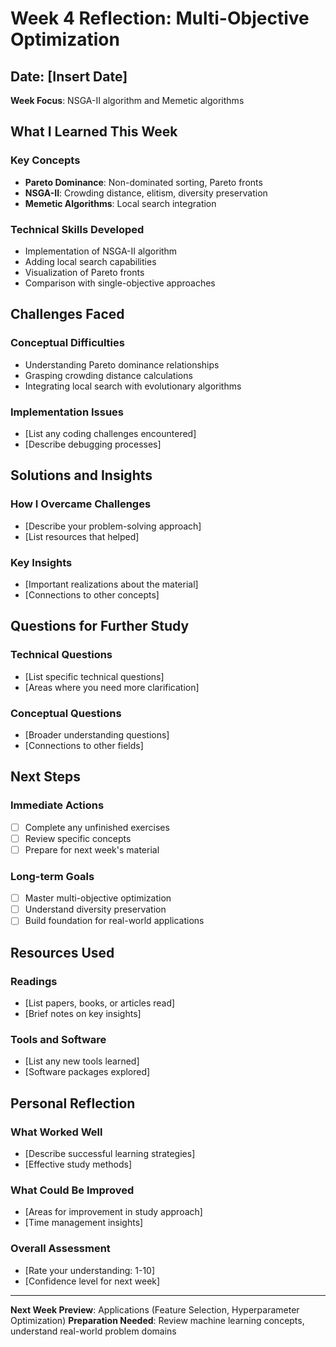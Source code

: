 # Week 4 Reflection: Multi-Objective Optimization

## Date: [Insert Date]
**Week Focus**: NSGA-II algorithm and Memetic algorithms

## What I Learned This Week

### Key Concepts
- **Pareto Dominance**: Non-dominated sorting, Pareto fronts
- **NSGA-II**: Crowding distance, elitism, diversity preservation
- **Memetic Algorithms**: Local search integration

### Technical Skills Developed
- Implementation of NSGA-II algorithm
- Adding local search capabilities
- Visualization of Pareto fronts
- Comparison with single-objective approaches

## Challenges Faced

### Conceptual Difficulties
- Understanding Pareto dominance relationships
- Grasping crowding distance calculations
- Integrating local search with evolutionary algorithms

### Implementation Issues
- [List any coding challenges encountered]
- [Describe debugging processes]

## Solutions and Insights

### How I Overcame Challenges
- [Describe your problem-solving approach]
- [List resources that helped]

### Key Insights
- [Important realizations about the material]
- [Connections to other concepts]

## Questions for Further Study

### Technical Questions
- [List specific technical questions]
- [Areas where you need more clarification]

### Conceptual Questions
- [Broader understanding questions]
- [Connections to other fields]

## Next Steps

### Immediate Actions
- [ ] Complete any unfinished exercises
- [ ] Review specific concepts
- [ ] Prepare for next week's material

### Long-term Goals
- [ ] Master multi-objective optimization
- [ ] Understand diversity preservation
- [ ] Build foundation for real-world applications

## Resources Used

### Readings
- [List papers, books, or articles read]
- [Brief notes on key insights]

### Tools and Software
- [List any new tools learned]
- [Software packages explored]

## Personal Reflection

### What Worked Well
- [Describe successful learning strategies]
- [Effective study methods]

### What Could Be Improved
- [Areas for improvement in study approach]
- [Time management insights]

### Overall Assessment
- [Rate your understanding: 1-10]
- [Confidence level for next week]

---

**Next Week Preview**: Applications (Feature Selection, Hyperparameter Optimization)
**Preparation Needed**: Review machine learning concepts, understand real-world problem domains
